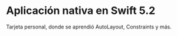 # Aplicación nativa en Swift 5.2
Tarjeta personal, donde se aprendió AutoLayout, Constraints y más.
